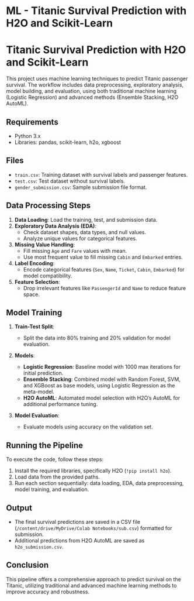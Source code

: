 # ML - Titanic Survival Prediction with H2O and Scikit-Learn

# Titanic Survival Prediction with H2O and Scikit-Learn

This project uses machine learning techniques to predict Titanic passenger survival. The workflow includes data preprocessing, exploratory analysis, model building, and evaluation, using both traditional machine learning (Logistic Regression) and advanced methods (Ensemble Stacking, H2O AutoML).

## Requirements

- Python 3.x
- Libraries: pandas, scikit-learn, h2o, xgboost

## Files

- `train.csv`: Training dataset with survival labels and passenger features.
- `test.csv`: Test dataset without survival labels.
- `gender_submission.csv`: Sample submission file format.

## Data Processing Steps

1. **Data Loading**: Load the training, test, and submission data.
2. **Exploratory Data Analysis (EDA)**:
   - Check dataset shapes, data types, and null values.
   - Analyze unique values for categorical features.
3. **Missing Value Handling**:
   - Fill missing `Age` and `Fare` values with mean.
   - Use most frequent value to fill missing `Cabin` and `Embarked` entries.
4. **Label Encoding**:
   - Encode categorical features (`Sex`, `Name`, `Ticket`, `Cabin`, `Embarked`) for model compatibility.
5. **Feature Selection**:
   - Drop irrelevant features like `PassengerId` and `Name` to reduce feature space.

## Model Training

1. **Train-Test Split**:
   - Split the data into 80% training and 20% validation for model evaluation.
   
2. **Models**:
   - **Logistic Regression**: Baseline model with 1000 max iterations for initial prediction.
   - **Ensemble Stacking**: Combined model with Random Forest, SVM, and XGBoost as base models, using Logistic Regression as the meta-model.
   - **H2O AutoML**: Automated model selection with H2O’s AutoML for additional performance tuning.

3. **Model Evaluation**:
   - Evaluate models using accuracy on the validation set.

## Running the Pipeline

To execute the code, follow these steps:
1. Install the required libraries, specifically H2O (`!pip install h2o`).
2. Load data from the provided paths.
3. Run each section sequentially: data loading, EDA, data preprocessing, model training, and evaluation.

## Output

- The final survival predictions are saved in a CSV file (`/content/drive/MyDrive/Colab Notebooks/sub.csv`) formatted for submission.
- Additional predictions from H2O AutoML are saved as `h2o_submission.csv`.

## Conclusion

This pipeline offers a comprehensive approach to predict survival on the Titanic, utilizing traditional and advanced machine learning methods to improve accuracy and robustness.

